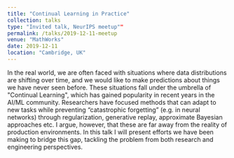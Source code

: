 ```yaml
---
title: "Continual Learning in Practice"
collection: talks
type: "Invited talk, NeurIPS meetup""
permalink: /talks/2019-12-11-meetup
venue: "MathWorks"
date: 2019-12-11
location: "Cambridge, UK"
---
```


In the real world, we are often faced with situations where data distributions are shifting over time, and we would like to make predictions about things we have never seen before. These situations fall under the umbrella of "Continual Learning", which has gained popularity in recent years in the AI/ML community. Researchers have focused methods that can adapt to new tasks while preventing “catastrophic forgetting” (e.g. in neural networks) through regularization, generative replay, approximate Bayesian approaches etc. I argue, however, that these are far away from the reality of production environments. In this talk I will present efforts we have been making to bridge this gap, tackling the problem from both research and engineering perspectives.
